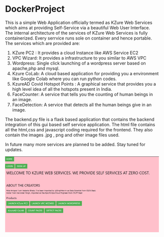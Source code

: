 # DockerProject
This is a simple Web Application officially termed as KZure Web Services which aims at providing Self-Service via a beautiful Web User Interface.
The internal architecture of the services of KZure Web Services is fully containerized. Every serrvice runs sole on container and hence portable.
The services which are provided are:
  1) KZure PC2 : It provides a cloud Instance like AWS Service EC2
  2) VPC Wizard: It provides a infrastructure to you similar to AWS VPC
  3) Wordpress: Single click launching of a wordpress server based on apache,php and mysql.
  4) Kzure CoLab: A cloud based application for providing you a environment like Google Colab where you can run python codes.
  5) KzureAD Covid Hotspot Points : A graphical service that provides you a high level idea of all the hotspots present in India.
  6) FaceCounter: A service that tells you the counting of human beings in an image.
  7) FaceDetection: A service that detects all the human beings give in an image.
 

 The backend.py file is a flask based application that contains the backend integration of this gui based self service application. 
 The html file contains all the html,css and javascript coding required for the frontend. They also contain the images .jpg , png and other image files used.

 In future many more services are planned to be added. Stay tuned for updates.

![](output/home.png)

